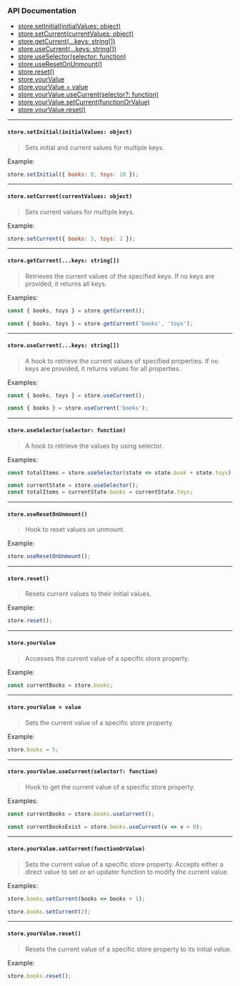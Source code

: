 ### API Documentation

  - [store.setInitial(initialValues: object)](#storesetinitialinitialvalues-object)
  - [store.setCurrent(currentValues: object)](#storesetcurrentcurrentvalues-object)
  - [store.getCurrent(...keys: string[])](#storegetcurrentkeys-string)
  - [store.useCurrent(...keys: string[])](#storeusecurrentkeys-string)
  - [store.useSelector(selector: function)](#storeuseselectorselector-function)
  - [store.useResetOnUnmount()](#storeuseresetonunmount)
  - [store.reset()](#storereset)
  - [store.yourValue](#storeyourvalue)
  - [store.yourValue = value](#storeyourvalue--value)
  - [store.yourValue.useCurrent(selector?: function)](#storeyourvalueusecurrentselector-function)
  - [store.yourValue.setCurrent(functionOrValue)](#storeyourvaluesetcurrentfunctionorvalue)
  - [store.yourValue.reset()](#storeyourvaluereset)

---

#### `store.setInitial(initialValues: object)`
> Sets initial and current values for multiple keys.

Example:
```jsx
store.setInitial({ books: 0, toys: 10 });
```

---

#### `store.setCurrent(currentValues: object)`
> Sets current values for multiple keys.

Example:
```jsx
store.setCurrent({ books: 5, toys: 2 });
```

---

#### `store.getCurrent(...keys: string[])`
>  Retrieves the current values of the specified keys. If no keys are provided, it returns all keys.

Examples:
```jsx
const { books, toys } = store.getCurrent();
```
```jsx
const { books, toys } = store.getCurrent('books', 'toys');
```

---

#### `store.useCurrent(...keys: string[])`
>  A hook to retrieve the current values of specified properties. If no keys are provided, it returns values for all properties.

Examples:
```jsx
const { books, toys } = store.useCurrent();
```
```jsx
const { books } = store.useCurrent('books');
```

---

#### `store.useSelector(selector: function)`
>  A hook to retrieve the values by using selector.

Examples:
```jsx
const totalItems = store.useSelector(state => state.book + state.toys);
```
```jsx
const currentState = store.useSelector();
const totalItems = currentState.books = currentState.toys;
```

---

#### `store.useResetOnUnmount()`
> Hook to reset values on unmount.

Example:
```jsx
store.useResetOnUnmount();
```

---

#### `store.reset()`
> Resets current values to their initial values.

Example:
```jsx
store.reset();
```

---

#### `store.yourValue`
> Accesses the current value of a specific store property.

Example:
```jsx
const currentBooks = store.books;
```

---

#### `store.yourValue = value`
> Sets the current value of a specific store property.

Example:
```jsx
store.books = 5;
```

---

#### `store.yourValue.useCurrent(selector?: function)`
> Hook to get the current value of a specific store property.

Examples:
```jsx
const currentBooks = store.books.useCurrent();
```
```jsx
const currentBooksExist = store.books.useCurrent(v => v > 0);
```

---

#### `store.yourValue.setCurrent(functionOrValue)`
> Sets the current value of a specific store property. Accepts either a direct value to set or an updater function to modify the current value.

Examples:
```jsx
store.books.setCurrent(books => books + 1);
```
```jsx
store.books.setCurrent(2);
```

---

#### `store.yourValue.reset()`
> Resets the current value of a specific store property to its initial value.

Example:
```jsx
store.books.reset();
```

